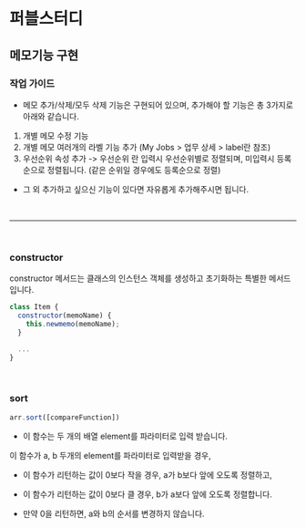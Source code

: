 # 퍼블스터디

## 메모기능 구현
### 작업 가이드

- 메모 추가/삭제/모두 삭제 기능은 구현되어 있으며, 추가해야 할 기능은 총 3가지로 아래와 같습니다.
1. 개별 메모 수정 기능
2. 개별 메모 여러개의 라벨 기능 추가 (My Jobs > 업무 상세 > label란 참조)
3. 우선순위 속성 추가 -> 우선순위 란 입력시 우선순위별로 정렬되며, 미입력시 등록순으로 정렬됩니다. (같은 순위일 경우에도 등록순으로 정렬)
- 그 외 추가하고 싶으신 기능이 있다면 자유롭게 추가해주시면 됩니다.

<br>

---

<br>

### constructor
constructor 메서드는 클래스의 인스턴스 객체를 생성하고 초기화하는 특별한 메서드입니다.
```js
class Item {
  constructor(memoName) {
    this.newmemo(memoName);
  }

  ...
}
```

<br>

### sort
```js
arr.sort([compareFunction])
```
- 이 함수는 두 개의 배열 element를 파라미터로 입력 받습니다.

이 함수가 a, b 두개의 element를 파라미터로 입력받을 경우,

- 이 함수가 리턴하는 값이 0보다 작을 경우,  a가 b보다 앞에 오도록 정렬하고,

- 이 함수가 리턴하는 값이 0보다 클 경우, b가 a보다 앞에 오도록 정렬합니다.

- 만약 0을 리턴하면, a와 b의 순서를 변경하지 않습니다.
